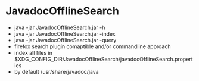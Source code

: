# JavadocOfflineSearch
 * java -jar JavadocOfflineSearch.jar  -h
 * java -jar JavadocOfflineSearch.jar  -index
 * java -jar JavadocOfflineSearch.jar  -query
 * firefox search plugin comaptible and/or commandline approach
 * index all files in $XDG_CONFIG_DIR/JavadocOfflineSearch/javadocOfflineSearch.properties
 * by default /usr/share/javadoc/java
